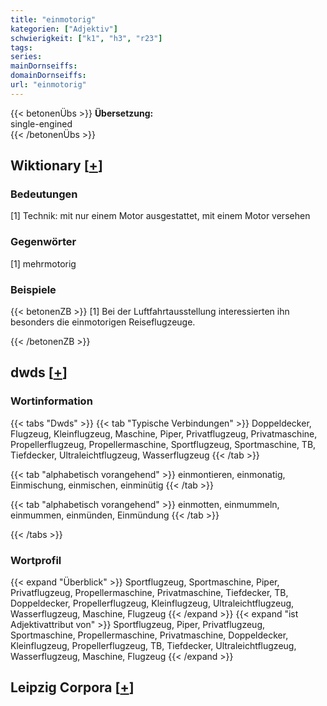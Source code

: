 ```yaml
---
title: "einmotorig"
kategorien: ["Adjektiv"]
schwierigkeit: ["k1", "h3", "r23"]
tags:
series:
mainDornseiffs:
domainDornseiffs:
url: "einmotorig"
---
```


{{< betonenÜbs >}}
**Übersetzung:**  
single-engined  
{{< /betonenÜbs >}}

## Wiktionary [[+](https://de.wiktionary.org/wiki/einmotorig)]

### Bedeutungen
[1] Technik: mit nur einem Motor ausgestattet, mit einem Motor versehen  

### Gegenwörter
[1] mehrmotorig  

### Beispiele
{{< betonenZB >}}
[1] Bei der Luftfahrtausstellung interessierten ihn besonders die einmotorigen Reiseflugzeuge.  

{{< /betonenZB >}}


## dwds [[+](https://www.dwds.de/wb/einmotorig)]

### Wortinformation
{{< tabs "Dwds" >}}
{{< tab "Typische Verbindungen" >}}
Doppeldecker, Flugzeug, Kleinflugzeug, Maschine, Piper, Privatflugzeug, Privatmaschine, Propellerflugzeug, Propellermaschine, Sportflugzeug, Sportmaschine, TB, Tiefdecker, Ultraleichtflugzeug, Wasserflugzeug
{{< /tab >}}

{{< tab "alphabetisch vorangehend" >}}
einmontieren, einmonatig, Einmischung, einmischen, einminütig
{{< /tab >}}

{{< tab "alphabetisch vorangehend" >}}
einmotten, einmummeln, einmummen, einmünden, Einmündung
{{< /tab >}}

{{< /tabs >}}

### Wortprofil
{{< expand "Überblick" >}} Sportflugzeug, Sportmaschine, Piper, Privatflugzeug, Propellermaschine, Privatmaschine, Tiefdecker, TB, Doppeldecker, Propellerflugzeug, Kleinflugzeug, Ultraleichtflugzeug, Wasserflugzeug, Maschine, Flugzeug {{< /expand >}}
{{< expand "ist Adjektivattribut von" >}} Sportflugzeug, Piper, Privatflugzeug, Sportmaschine, Propellermaschine, Privatmaschine, Doppeldecker, Kleinflugzeug, Propellerflugzeug, TB, Tiefdecker, Ultraleichtflugzeug, Wasserflugzeug, Maschine, Flugzeug {{< /expand >}}

## Leipzig Corpora [[+](https://corpora.uni-leipzig.de/en/res?word=einmotorig&corpusId=deu_newscrawl-public_2018)]

